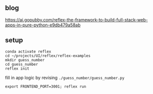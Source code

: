 
## blog
https://ai.gopubby.com/reflex-the-framework-to-build-full-stack-web-apps-in-pure-python-e9db479a58ab


## setup

```
conda activate reflex
cd ~/projects/UI/reflex/reflex-examples
mkdir guess_number
cd guess_number
reflex init
```
fill in app logic by revising `./guess_number/guess_number.py`
```
export FRONTEND_PORT=3001; reflex run


```